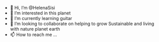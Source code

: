- 👋 Hi, I’m @HelenaSisi
- 👀 I’m interested in this planet
- 🌱 I’m currently learning guitar
- 💞️ I’m looking to collaborate on helping to grow Sustainable and living with nature planet earth
- 📫 How to reach me ...

<!---
HelenaSisi/HelenaSisi is a ✨ special ✨ repository because its `README.md` (this file) appears on your GitHub profile.
You can click the Preview link to take a look at your changes.
--->
